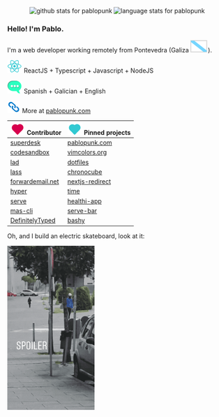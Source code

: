 <p></p>

<p align="center">
  <img src="https://github-readme-stats.vercel.app/api?username=pablopunk&show_icons=true&hide_title=true&theme=dracula" alt="github stats for pablopunk">
  <img src="https://github-readme-stats.vercel.app/api/top-langs/?username=pablopunk&layout=compact&theme=dracula" alt="language stats for pablopunk">
</p>

### Hello! I'm Pablo.

I'm a web developer working remotely from Pontevedra (Galiza ![galiza](https://github.com/pablopunk/pablopunk/raw/master/res/galiza.svg)).

![react](https://github.com/pablopunk/pablopunk/raw/master/res/react.svg) ReactJS + Typescript + Javascript + NodeJS

![lang](https://github.com/pablopunk/pablopunk/raw/master/res/lang.svg) Spanish + Galician + English

![link](https://github.com/pablopunk/pablopunk/raw/master/res/link.svg) More at [pablopunk.com](https://pablopunk.com)

| ![heart](https://github.com/pablopunk/pablopunk/raw/master/res/heart.svg) Contributor | ![heart-teal](https://github.com/pablopunk/pablopunk/raw/master/res/heart-teal.svg) Pinned projects |
| - | - |
| [superdesk](https://github.com/superdesk/superdesk-client-core) | [pablopunk.com](https://github.com/pablopunk/pablopunk.com)
| [codesandbox](https://github.com/codesandbox/codesandbox-client) | [vimcolors.org](https://vimcolors.org)
| [lad](https://github.com/ladjs/lad) | [dotfiles](https://github.com/pablopunk/dotfiles)
| [lass](https://github.com/lassjs/lass) | [chronocube](https://github.com/pablopunk/chronocube)
| [forwardemail.net](https://forwardemail.net) | [nextjs-redirect](https://github.com/pablopunk/nextjs-redirect)
| [hyper](https://github.com/vercel/hyper) | [time](https://github.com/pablopunk/time)
| [serve](https://github.com/vercel/serve) | [healthi-app](https://github.com/pablopunk/healthi-app)
| [mas-cli](https://github.com/mas-cli/mas) | [serve-bar](https://github.com/pablopunk/serve-bar)
| [DefinitelyTyped](https://github.com/DefinitelyTyped/DefinitelyTyped) | [bashy](https://github.com/pablopunk/bashy)

Oh, and I build an electric skateboard, look at it:

![esk8](https://github.com/pablopunk/pablopunk/raw/master/res/esk8.gif)
